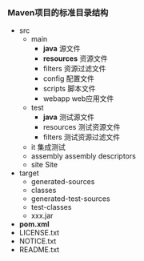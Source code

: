 ### **Maven项目的标准目录结构**

- src
    - main
        - **java**     源文件
        - **resources**   资源文件
        - filters 资源过滤文件
        - config 配置文件
        - scripts 脚本文件
        - webapp web应用文件
    - test
        - **java**   测试源文件
        - resources 测试资源文件
        - filters 测试资源过滤文件
    - it 集成测试
    - assembly assembly descriptors
    - site Site
- target
    - generated-sources
    - classes
    - generated-test-sources
    - test-classes
    - xxx.jar
- **pom.xml**
- LICENSE.txt
- NOTICE.txt
- README.txt